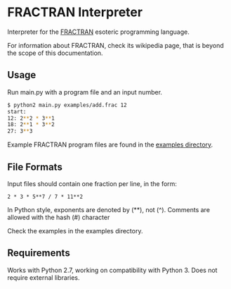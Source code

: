 # FRACTRAN Interpreter

Interpreter for the [FRACTRAN](https://en.wikipedia.org/wiki/FRACTRAN) esoteric programming language.

For information about FRACTRAN, check its wikipedia page, that is beyond the scope of this documentation.

## Usage

Run main.py with a program file and an input number.

```bash
$ python2 main.py examples/add.frac 12
start:
12: 2**2 * 3**1
18: 2**1 * 3**2
27: 3**3
```

Example FRACTRAN program files are found in the [examples directory](examples).

## File Formats

Input files should contain one fraction per line, in the form:
```
2 * 3 * 5**7 / 7 * 11**2
```
In Python style, exponents are denoted by (\*\*), not (^).
Comments are allowed with the hash (#) character

Check the examples in the examples directory.

## Requirements

Works with Python 2.7, working on compatibility with Python 3.
Does not require external libraries.
